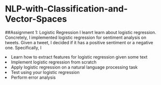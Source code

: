 # NLP-with-Classification-and-Vector-Spaces



##Assignment 1: Logistic Regression
I leanrt learn about logistic regression. Concretely, I implemented logistic regression for sentiment analysis on tweets. Given a tweet, I decided if it has a positive sentiment or a negative one. Specifically, I

<li>Learn how to extract features for logistic regression given some text</li>
<li>Implement logistic regression from scratch</li>
<li>Apply logistic regression on a natural language processing task</li>
<li>Test using your logistic regression</li>
<li>Perform error analysis</li>

